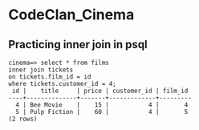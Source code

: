 # CodeClan_Cinema

## Practicing inner join in psql

```
cinema=> select * from films
inner join tickets
on tickets.film_id = id
where tickets.customer_id = 4;
 id |    title     | price | customer_id | film_id 
----+--------------+-------+-------------+---------
  4 | Bee Movie    |    15 |           4 |       4
  5 | Pulp Fiction |    60 |           4 |       5
(2 rows)
```
